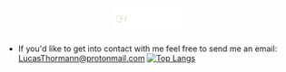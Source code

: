 <p align="center"><a href="https://lucasthormann.github.io"><img width="25%" alt="Howdy, I'm Lucas." src="./assets/greeting.gif" /></a></p>

- If you'd like to get into contact with me feel free to send me an email: LucasThormann@protonmail.com
[![Top Langs](https://github-readme-stats.vercel.app/api/top-langs/?username=lucasthormann&theme=dark&layout=compact&langs_count=8)](https://github.com/anuraghazra/github-readme-stats)
<!---
lucasthormann/lucasthormann is a ✨ special ✨ repository because its `README.md` (this file) appears on your GitHub profile.
You can click the Preview link to take a look at your changes.
--->

